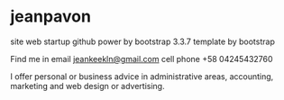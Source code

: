 # jeanpavon
site web startup github
power by bootstrap 3.3.7
template by bootstrap

Find me in email jeankeekln@gmail.com
cell phone +58 04245432760


I offer personal or business advice in administrative areas, accounting, marketing and web design or advertising.

